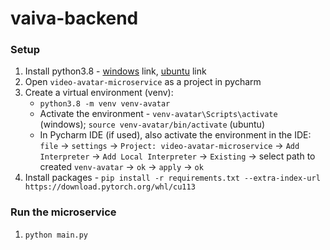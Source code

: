 # vaiva-backend


### Setup
1. Install python3.8 - [windows](https://www.python.org/downloads/release/python-3110/) link, [ubuntu](https://www.makeuseof.com/install-python-ubuntu/)  link
2. Open `video-avatar-microservice` as a project in pycharm
3. Create a virtual environment (venv):
   * `python3.8 -m venv venv-avatar`
   * Activate the environment - `venv-avatar\Scripts\activate` (windows); `source venv-avatar/bin/activate` (ubuntu)
   * In Pycharm IDE (if used), also activate the environment in the IDE: `file` -> `settings` -> `Project: video-avatar-microservice` -> `Add Interpreter` -> `Add Local Interpreter` -> `Existing` -> select path to created `venv-avatar` -> `ok` -> `apply` -> `ok`
4. Install packages - `pip install -r requirements.txt --extra-index-url https://download.pytorch.org/whl/cu113`


### Run the microservice
1. `python main.py`